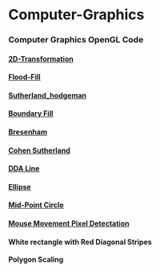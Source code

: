 # Computer-Graphics

### Computer Graphics OpenGL Code

#### [2D-Transformation](https://github.com/mohitsingla123/Computer-Graphics/blob/master/2d_transform.cpp)
#### [Flood-Fill](https://github.com/mohitsingla123/Computer-Graphics/blob/master/Flood_fill.cpp)
#### [Sutherland_hodgeman](https://github.com/mohitsingla123/Computer-Graphics/blob/master/Sutherland_hodgeman.cpp)
#### [Boundary Fill](https://github.com/mohitsingla123/Computer-Graphics/blob/master/boundary_fill.c)
#### [Bresenham](https://github.com/mohitsingla123/Computer-Graphics/blob/master/bresenham.c)
#### [Cohen Sutherland](https://github.com/mohitsingla123/Computer-Graphics/blob/master/cohen_sutherland.cpp)
#### [DDA Line](https://github.com/mohitsingla123/Computer-Graphics/blob/master/dda.c)
#### [Ellipse](https://github.com/mohitsingla123/Computer-Graphics/blob/master/ellipse.c)
#### [Mid-Point Circle](https://github.com/mohitsingla123/Computer-Graphics/blob/master/midpoint_circle.c)
#### [Mouse Movement Pixel Detectation](https://github.com/mohitsingla123/Computer-Graphics/blob/master/mousemove.cpp)
#### White rectangle with Red Diagonal Stripes

**Polygon Scaling**<br/>
